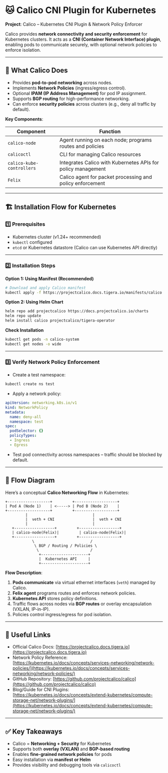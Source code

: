 
# 🐱 Calico CNI Plugin for Kubernetes

**Project**: Calico – Kubernetes CNI Plugin & Network Policy Enforcer

Calico provides **network connectivity and security enforcement** for Kubernetes clusters. It acts as a **CNI (Container Network Interface) plugin**, enabling pods to communicate securely, with optional network policies to enforce isolation.

---

## 🔹 What Calico Does

* Provides **pod-to-pod networking** across nodes.
* Implements **Network Policies** (ingress/egress control).
* Optional **IPAM (IP Address Management)** for pod IP assignment.
* Supports **BGP routing** for high-performance networking.
* Can enforce **security policies** across clusters (e.g., deny all traffic by default).

**Key Components**:

| Component                 | Function                                                     |
| ------------------------- | ------------------------------------------------------------ |
| `calico-node`             | Agent running on each node; programs routes and policies     |
| `calicoctl`               | CLI for managing Calico resources                            |
| `calico-kube-controllers` | Integrates Calico with Kubernetes APIs for policy management |
| `Felix`                   | Calico agent for packet processing and policy enforcement    |

---

## 🏗️ Installation Flow for Kubernetes

### 1️⃣ Prerequisites

* Kubernetes cluster (v1.24+ recommended)
* `kubectl` configured
* `etcd` or Kubernetes datastore (Calico can use Kubernetes API directly)

---

### 2️⃣ Installation Steps

**Option 1: Using Manifest (Recommended)**

```bash
# Download and apply Calico manifest
kubectl apply -f https://projectcalico.docs.tigera.io/manifests/calico.yaml
```

**Option 2: Using Helm Chart**

```bash
helm repo add projectcalico https://docs.projectcalico.io/charts
helm repo update
helm install calico projectcalico/tigera-operator
```

**Check Installation**

```bash
kubectl get pods -n calico-system
kubectl get nodes -o wide
```

---

### 3️⃣ Verify Network Policy Enforcement

* Create a test namespace:

```bash
kubectl create ns test
```

* Apply a network policy:

```yaml
apiVersion: networking.k8s.io/v1
kind: NetworkPolicy
metadata:
  name: deny-all
  namespace: test
spec:
  podSelector: {}
  policyTypes:
  - Ingress
  - Egress
```

* Test pod connectivity across namespaces – traffic should be blocked by default.

---

## 🧩 Flow Diagram

Here’s a conceptual **Calico Networking Flow** in Kubernetes:

```
+-------------------+         +-------------------+
| Pod A (Node 1)    | <-----> | Pod B (Node 2)    |
+-------------------+         +-------------------+
         |                             |
         |  veth + CNI                 |  veth + CNI
         |                             |
   +------------------+         +------------------+
   | calico-node(Felix)|         | calico-node(Felix)|
   +------------------+         +------------------+
            \                         /
             \ BGP / Routing / Policies \
              \                       /
               +---------------------+
               |  Kubernetes API     |
               +---------------------+
```

**Flow Description**:

1. **Pods communicate** via virtual ethernet interfaces (`veth`) managed by Calico.
2. **Felix agent** programs routes and enforces network policies.
3. **Kubernetes API** stores policy definitions.
4. Traffic flows across nodes via **BGP routes** or overlay encapsulation (VXLAN, IP-in-IP).
5. Policies control ingress/egress for pod isolation.

---

## 🔗 Useful Links

* Official Calico Docs: [https://projectcalico.docs.tigera.io](https://projectcalico.docs.tigera.io)
* Network Policy Reference: [https://kubernetes.io/docs/concepts/services-networking/network-policies/](https://kubernetes.io/docs/concepts/services-networking/network-policies/)
* GitHub Repository: [https://github.com/projectcalico/calico](https://github.com/projectcalico/calico)
* Blog/Guide for CNI Plugins: [https://kubernetes.io/docs/concepts/extend-kubernetes/compute-storage-net/network-plugins/](https://kubernetes.io/docs/concepts/extend-kubernetes/compute-storage-net/network-plugins/)

---

## ✅ Key Takeaways

* Calico = **Networking + Security** for Kubernetes
* Supports both **overlay (VXLAN)** and **BGP-based routing**
* Enables **fine-grained network policies** for pods
* Easy installation via **manifest or Helm**
* Provides visibility and debugging tools via `calicoctl`


